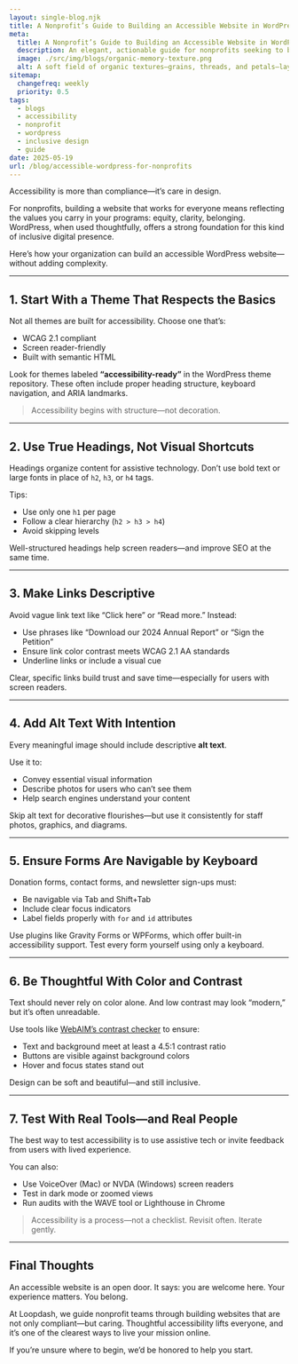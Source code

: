 ```yaml
---
layout: single-blog.njk
title: A Nonprofit’s Guide to Building an Accessible Website in WordPress  
meta:
  title: A Nonprofit’s Guide to Building an Accessible Website in WordPress  
  description: An elegant, actionable guide for nonprofits seeking to build accessible, inclusive WordPress websites—designed with clarity, equity, and impact in mind.  
  image: ./src/img/blogs/organic-memory-texture.png  
  alt: A soft field of organic textures—grains, threads, and petals—layered in warm neutrals with a memory-like haze, evoking softness and care  
sitemap:
  changefreq: weekly  
  priority: 0.5  
tags:
  - blogs
  - accessibility  
  - nonprofit  
  - wordpress  
  - inclusive design  
  - guide  
date: 2025-05-19  
url: /blog/accessible-wordpress-for-nonprofits  
---
```


Accessibility is more than compliance—it’s care in design.

For nonprofits, building a website that works for everyone means reflecting the values you carry in your programs: equity, clarity, belonging. WordPress, when used thoughtfully, offers a strong foundation for this kind of inclusive digital presence.

Here’s how your organization can build an accessible WordPress website—without adding complexity.

---

## 1. Start With a Theme That Respects the Basics

Not all themes are built for accessibility. Choose one that’s:
- WCAG 2.1 compliant
- Screen reader-friendly
- Built with semantic HTML

Look for themes labeled **“accessibility-ready”** in the WordPress theme repository. These often include proper heading structure, keyboard navigation, and ARIA landmarks.

> Accessibility begins with structure—not decoration.

---

## 2. Use True Headings, Not Visual Shortcuts

Headings organize content for assistive technology. Don’t use bold text or large fonts in place of `h2`, `h3`, or `h4` tags.

Tips:
- Use only one `h1` per page
- Follow a clear hierarchy (`h2 > h3 > h4`)
- Avoid skipping levels

Well-structured headings help screen readers—and improve SEO at the same time.

---

## 3. Make Links Descriptive

Avoid vague link text like “Click here” or “Read more.” Instead:
- Use phrases like “Download our 2024 Annual Report” or “Sign the Petition”
- Ensure link color contrast meets WCAG 2.1 AA standards
- Underline links or include a visual cue

Clear, specific links build trust and save time—especially for users with screen readers.

---

## 4. Add Alt Text With Intention

Every meaningful image should include descriptive **alt text**.

Use it to:
- Convey essential visual information
- Describe photos for users who can’t see them
- Help search engines understand your content

Skip alt text for decorative flourishes—but use it consistently for staff photos, graphics, and diagrams.

---

## 5. Ensure Forms Are Navigable by Keyboard

Donation forms, contact forms, and newsletter sign-ups must:
- Be navigable via Tab and Shift+Tab
- Include clear focus indicators
- Label fields properly with `for` and `id` attributes

Use plugins like Gravity Forms or WPForms, which offer built-in accessibility support. Test every form yourself using only a keyboard.

---

## 6. Be Thoughtful With Color and Contrast

Text should never rely on color alone. And low contrast may look “modern,” but it’s often unreadable.

Use tools like [WebAIM’s contrast checker](https://webaim.org/resources/contrastchecker/) to ensure:
- Text and background meet at least a 4.5:1 contrast ratio
- Buttons are visible against background colors
- Hover and focus states stand out

Design can be soft and beautiful—and still inclusive.

---

## 7. Test With Real Tools—and Real People

The best way to test accessibility is to use assistive tech or invite feedback from users with lived experience.

You can also:
- Use VoiceOver (Mac) or NVDA (Windows) screen readers
- Test in dark mode or zoomed views
- Run audits with the WAVE tool or Lighthouse in Chrome

> Accessibility is a process—not a checklist. Revisit often. Iterate gently.

---

## Final Thoughts

An accessible website is an open door. It says: you are welcome here. Your experience matters. You belong.

At Loopdash, we guide nonprofit teams through building websites that are not only compliant—but caring. Thoughtful accessibility lifts everyone, and it’s one of the clearest ways to live your mission online.

If you’re unsure where to begin, we’d be honored to help you start.
